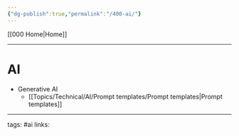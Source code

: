 ```yaml
---
{"dg-publish":true,"permalink":"/400-ai/"}
---
```


[[000 Home\|Home]]

---

# AI

* Generative AI
	* [[Topics/Technical/AI/Prompt templates/Prompt templates\|Prompt templates]]

---
tags: #ai
links:
